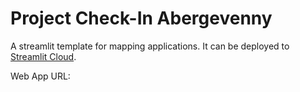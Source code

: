 # Project Check-In Abergevenny

A streamlit template for mapping applications. It can be deployed to [Streamlit Cloud](https://streamlit.io/cloud).

Web App URL: 

